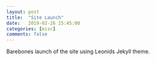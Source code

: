 ```yaml
---
layout: post
title:  "Site Launch"
date:   2019-02-26 15:45:00
categories: [misc]
comments: false
---
```

Barebones launch of the site using Leonids Jekyll theme.
